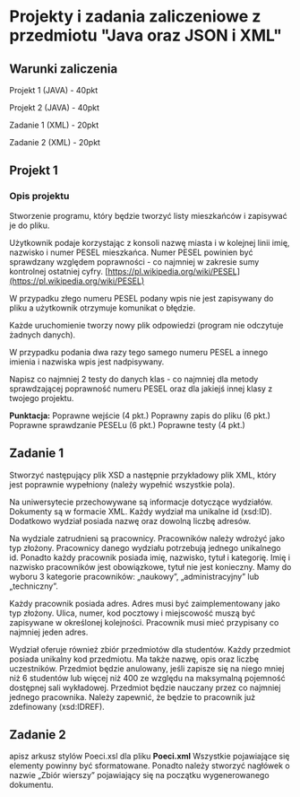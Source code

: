 # Projekty i zadania zaliczeniowe z przedmiotu "Java oraz JSON i XML"

## Warunki zaliczenia

Projekt 1 (JAVA) - 40pkt

Projekt 2 (JAVA) - 40pkt

Zadanie 1 (XML) - 20pkt

Zadanie 2 (XML) - 20pkt


## Projekt 1

### Opis projektu
Stworzenie programu, który będzie tworzyć listy mieszkańców i zapisywać je do pliku.

Użytkownik podaje korzystając z konsoli nazwę miasta i w kolejnej linii imię, nazwisko i numer PESEL mieszkańca. Numer PESEL powinien być sprawdzany względem poprawności - co najmniej w zakresie sumy kontrolnej ostatniej cyfry.  [https://pl.wikipedia.org/wiki/PESEL](https://pl.wikipedia.org/wiki/PESEL)

W przypadku złego numeru PESEL podany wpis nie jest zapisywany do pliku a użytkownik otrzymuje komunikat o błędzie.

Każde uruchomienie tworzy nowy plik odpowiedzi (program nie odczytuje żadnych danych).

W przypadku podania dwa razy tego samego numeru PESEL a innego imienia i nazwiska wpis jest nadpisywany.

Napisz co najmniej 2 testy do danych klas - co najmniej dla metody sprawdzającej poprawność numeru PESEL oraz dla jakiejś innej klasy z twojego projektu.

**Punktacja:**
Poprawne wejście (4 pkt.)
Poprawny zapis do pliku (6 pkt.)
Poprawne sprawdzanie PESELu (6 pkt.)
Poprawne testy (4 pkt.)
## Zadanie 1

Stworzyć następujący plik XSD a następnie przykładowy plik XML, który jest poprawnie wypełniony (należy wypełnić wszystkie pola).

Na uniwersytecie przechowywane są informacje dotyczące wydziałów. Dokumenty są w formacie XML. Każdy wydział ma unikalne id (xsd:ID). Dodatkowo wydział posiada nazwę oraz dowolną liczbę adresów.

Na wydziale zatrudnieni są pracownicy. Pracowników należy wdrożyć jako typ złożony. Pracownicy danego wydziału potrzebują jednego unikalnego id. Ponadto każdy pracownik posiada imię, nazwisko, tytuł i kategorię. Imię i nazwisko pracowników jest obowiązkowe, tytuł nie jest konieczny. Mamy do wyboru 3 kategorie pracowników: „naukowy”, „administracyjny” lub „techniczny”.

Każdy pracownik posiada adres. Adres musi być zaimplementowany jako typ złożony. Ulica, numer, kod pocztowy i miejscowość muszą być zapisywane w określonej kolejności. Pracownik musi mieć przypisany co najmniej jeden adres.

Wydział oferuje również zbiór przedmiotów dla studentów. Każdy przedmiot posiada unikalny kod przedmiotu. Ma także nazwę, opis oraz liczbę uczestników. Przedmiot będzie anulowany, jeśli zapisze się na niego mniej niż 6 studentów lub więcej niż 400 ze względu na maksymalną pojemność dostępnej sali wykładowej. Przedmiot będzie nauczany przez co najmniej jednego pracownika. Należy zapewnić, że będzie to pracownik już zdefinowany (xsd:IDREF).

## Zadanie 2

apisz arkusz stylów Poeci.xsl dla pliku  **Poeci.xml** Wszystkie pojawiające się elementy powinny być  sformatowane. Ponadto należy stworzyć nagłówek o nazwie „Zbiór wierszy” pojawiający się na  początku wygenerowanego dokumentu.

